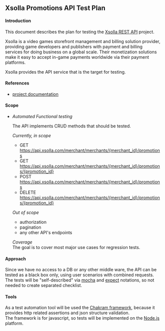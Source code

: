 ## Xsolla Promotions API Test Plan

#### Introduction
This document describes the plan for testing the [Xsolla REST API](https://api.xsolla.com/) project.

Xsolla is a video games storefront management and billing solution provider, providing game developers and publishers with payment and billing services for doing business on a global scale.
Their monetization solutions make it easy to accept in-game payments worldwide via their payment platforms.

Xsolla provides the API service that is the target for testing.

#### References
- [project documentation](http://developers.xsolla.com/api.html)

#### Scope
- *Automated Functional testing*
    
    The API implements CRUD methods that should be tested.
    
    *Currently, in scope*
    - GET https://api.xsolla.com/merchant/merchants/{merchant_id}/promotions
    - GET https://api.xsolla.com/merchant/merchants/{merchant_id}/promotions/{promotion_id}
    - POST https://api.xsolla.com/merchant/merchants/{merchant_id}/promotions
    - DELETE https://api.xsolla.com/merchant/merchants/{merchant_id}/promotions/{promotion_id}
    
    *Out of scope*
    - authorization
    - pagination
    - any other API's endpoints
    
    *Coverage*  
    The goal is to cover most major use cases for regression tests.

#### Approach
Since we have no access to a DB or any other middle ware, the API can be tested as a black box only, using user scenarios with combined requests.  
The tests will be "self-described" via [mocha](https://mochajs.org/) and [expect](https://github.com/Automattic/expect.js) notations, so not needed to create separated checklist.

#### Tools
As a test automation tool will be used the [Chakram framework](http://dareid.github.io/chakram/), because it provides http related assertions and json structure validation.  
The framework is for javascript, so tests will be implemented on the [Node.js](https://nodejs.org/en/) platform.
